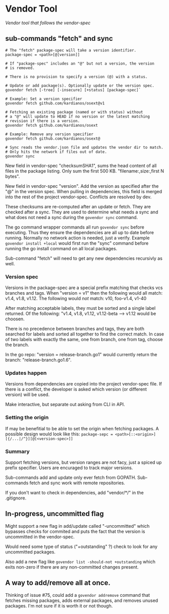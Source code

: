 # Vendor Tool
*Vendor tool that follows the vendor-spec*


## sub-commands "fetch" and sync

```
# The "fetch" package-spec will take a version identifier.
package-spec = <path>[@[version]]

# If "package-spec" includes an "@" but not a version, the version
# is removed.

# There is no provision to specify a version (@) with a status.

# Update or add package(s). Optionally update or the version spec.
govendor fetch [-tree] [-insecure] [+status] [package-spec]`

# Example: Set a version specifier
govendor fetch github.com/kardianos/osext@v1

# Fetching an existing package (named or with status) without
# a "@" will update to HEAD if no version or the latest matching
# revision if there is a version.
govendor fetch github.com/kardianos/osext

# Example: Remove any version specifier
govendor fetch github.com/kardianos/osext@

# Sync reads the vendor.json file and updates the vendor dir to match.
# Only hits the network if files out of date.
govendor sync
```

New field in vendor-spec "checksumSHA1", sums the head content of all
files in the package listing. Only sum the first 500 KB.
"filename:<filename>,size:<number of bytes>,first N bytes".

New field in vendor-spec "version". Add the version as specified after the
"@" in the version spec. When pulling in dependencies, this field is merged
into the rest of the project vendor-spec. Conflicts are resolved by dev.

These checksums are re-computed after an update or fetch. They are
checked after a sync. They are used to determine what needs a sync and
what does not need a sync during the `govendor sync` command.

The go command wrapper commands all run `govendor sync` before
executing. Thus they ensure the dependencies are all up to date before running.
Normally no network action is needed, just a verify.
Example `govendor install +local` would first run the "sync" command
before running the go install command on all local packages.

Sub-command "fetch" will need to get any new dependencies recursivly as well.

### Version spec

Versions in the package-spec are a special prefix matching that
checks vcs branches and tags.
When "version = v1" then the following would all match: v1.4, v1.8, v1.12.
The following would *not* match: v10, foo-v1.4, v1-40

After matching acceptable labels, they must be sorted and a single label
returned. Of the following: "v1.4, v1.8, v1.12, v1.12-beta --> v1.12 would 
be choosen.

There is no precedence between branches and tags, they are both searched for
labels and sorted all together to find the correct match. In case of two
labels with exactly the same, one from branch, one from tag, choose the branch.

In the go repo: "version = release-branch.go1" would currently return
the branch: "release-branch.go1.6".

### Updates happen

Versions from dependencies are copied into the project vendor-spec file.
If there is a conflict, the developer is asked which version (or different
version) will be used.

Make interactive, but separate out asking from CLI in API.

### Setting the origin

If may be benefitial to be able to set the origin when fetching packages. A
possible design would look like this:
`package-sepc = <path>[::<origin>][{/...|/^}][@[<version-spec>]]`

### Summary

Support fetching versions, but version ranges are not facy, just a spiced up
prefix specifier. Users are encuraged to track major versions.

Sub-commands add and update only ever fetch from GOPATH. Sub-commands fetch
and sync work with remote repositories.

If you don't want to check in dependencies, add "vendor/*/" in the .gitignore.

## In-progress, uncommitted flag

Might support a new flag in add/update called "-uncommitted" which bypasses
checks for commited and puts the fact that the version is uncommitted in
the vendor-spec.

Would need some type of status ("+outstanding" ?) check to look for any uncommitted packages.

Also add a new flag like `govendor list -should-not +outstanding` which exits non-zero 
if there are any non-committed changes present.

## A way to add/remove all at once.

Thinking of issue #75, could add a `govendor addremove` command
that fetches missing packages, adds external packages, and removes unused
packages. I'm not sure if it is worth it or not though.
